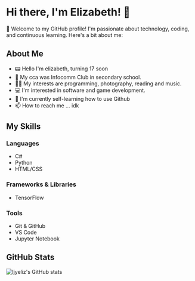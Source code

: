   # Hi there, I'm Elizabeth! 👋

🌟 Welcome to my GitHub profile! I'm passionate about technology, coding, and continuous learning. Here's a bit about me:
## About Me
- 📟 Hello I'm elizabeth, turning 17 soon
- 👀 My cca was Infocomm Club in secondary school.
- 🫶🏻 My interests are programming, photography, reading and music.
- 💻 I'm interested in software and game development.
- 🌱 I'm currently self-learning how to use Github
- 📫 How to reach me ... idk

## My Skills

### Languages
- C#
- Python
- HTML/CSS

### Frameworks & Libraries
- TensorFlow
  
### Tools
- Git & GitHub
- VS Code
- Jupyter Notebook

## GitHub Stats
![ljyeliz's GitHub stats](https://github-readme-stats.vercel.app/api?username=ljyeliz&show_icons=true&theme=radical)
 


<!---
ljyeliz/ljyeliz is a ✨ special ✨ repository because its `README.md` (this file) appears on your GitHub profile.
You can click the Preview link to take a look at your changes.
--->
